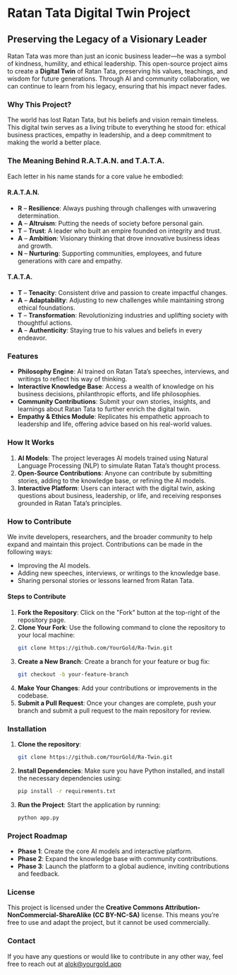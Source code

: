 
# Ratan Tata Digital Twin Project

## Preserving the Legacy of a Visionary Leader

Ratan Tata was more than just an iconic business leader—he was a symbol of kindness, humility, and ethical leadership. This open-source project aims to create a **Digital Twin** of Ratan Tata, preserving his values, teachings, and wisdom for future generations. Through AI and community collaboration, we can continue to learn from his legacy, ensuring that his impact never fades.

### Why This Project?
The world has lost Ratan Tata, but his beliefs and vision remain timeless. This digital twin serves as a living tribute to everything he stood for: ethical business practices, empathy in leadership, and a deep commitment to making the world a better place.

### The Meaning Behind R.A.T.A.N. and T.A.T.A.
Each letter in his name stands for a core value he embodied:

#### **R.A.T.A.N.**
- **R** – **Resilience**: Always pushing through challenges with unwavering determination.
- **A** – **Altruism**: Putting the needs of society before personal gain.
- **T** – **Trust**: A leader who built an empire founded on integrity and trust.
- **A** – **Ambition**: Visionary thinking that drove innovative business ideas and growth.
- **N** – **Nurturing**: Supporting communities, employees, and future generations with care and empathy.

#### **T.A.T.A.**
- **T** – **Tenacity**: Consistent drive and passion to create impactful changes.
- **A** – **Adaptability**: Adjusting to new challenges while maintaining strong ethical foundations.
- **T** – **Transformation**: Revolutionizing industries and uplifting society with thoughtful actions.
- **A** – **Authenticity**: Staying true to his values and beliefs in every endeavor.

### Features
- **Philosophy Engine**: AI trained on Ratan Tata’s speeches, interviews, and writings to reflect his way of thinking.
- **Interactive Knowledge Base**: Access a wealth of knowledge on his business decisions, philanthropic efforts, and life philosophies.
- **Community Contributions**: Submit your own stories, insights, and learnings about Ratan Tata to further enrich the digital twin.
- **Empathy & Ethics Module**: Replicates his empathetic approach to leadership and life, offering advice based on his real-world values.

### How It Works
1. **AI Models**: The project leverages AI models trained using Natural Language Processing (NLP) to simulate Ratan Tata’s thought process.
2. **Open-Source Contributions**: Anyone can contribute by submitting stories, adding to the knowledge base, or refining the AI models.
3. **Interactive Platform**: Users can interact with the digital twin, asking questions about business, leadership, or life, and receiving responses grounded in Ratan Tata’s principles.

### How to Contribute
We invite developers, researchers, and the broader community to help expand and maintain this project. Contributions can be made in the following ways:
- Improving the AI models.
- Adding new speeches, interviews, or writings to the knowledge base.
- Sharing personal stories or lessons learned from Ratan Tata.


#### Steps to Contribute
1. **Fork the Repository**: Click on the "Fork" button at the top-right of the repository page.
2. **Clone Your Fork**: Use the following command to clone the repository to your local machine:
   ```bash
   git clone https://github.com/YourGold/Ra-Twin.git
   ```
3. **Create a New Branch**: Create a branch for your feature or bug fix:
   ```bash
   git checkout -b your-feature-branch
   ```
4. **Make Your Changes**: Add your contributions or improvements in the codebase.
5. **Submit a Pull Request**: Once your changes are complete, push your branch and submit a pull request to the main repository for review.

### Installation

1. **Clone the repository**:
   ```bash
   git clone https://github.com/YourGold/Ra-Twin.git
   ```
2. **Install Dependencies**: Make sure you have Python installed, and install the necessary dependencies using:
   ```bash
   pip install -r requirements.txt
   ```
3. **Run the Project**: Start the application by running:
   ```bash
   python app.py
   ```

### Project Roadmap
- **Phase 1**: Create the core AI models and interactive platform.
- **Phase 2**: Expand the knowledge base with community contributions.
- **Phase 3**: Launch the platform to a global audience, inviting contributions and feedback.
  
### License
This project is licensed under the **Creative Commons Attribution-NonCommercial-ShareAlike (CC BY-NC-SA)** license. This means you’re free to use and adapt the project, but it cannot be used commercially.

### Contact
If you have any questions or would like to contribute in any other way, feel free to reach out at alok@yourgold.app
